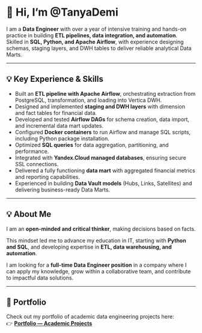 # 👋 Hi, I’m @TanyaDemi  

I am a **Data Engineer** with over a year of intensive training and hands-on practice in building **ETL pipelines, data integration, and automation**.  
Skilled in **SQL, Python, and Apache Airflow**, with experience designing schemas, staging layers, and DWH tables to deliver reliable analytical Data Marts.  

---

## 💡 Key Experience & Skills  

- Built an **ETL pipeline with Apache Airflow**, orchestrating extraction from PostgreSQL, transformation, and loading into Vertica DWH.  
- Designed and implemented **staging and DWH layers** with dimension and fact tables for financial data.  
- Developed and tested **Airflow DAGs** for schema creation, data import, and incremental data mart updates.  
- Configured **Docker containers** to run Airflow and manage SQL scripts, including Python package installation.  
- Optimized **SQL queries** for data aggregation, partitioning, and performance.  
- Integrated with **Yandex.Cloud managed databases**, ensuring secure SSL connections.  
- Delivered a fully functioning **data mart** with aggregated financial metrics and reporting capabilities.  
- Experienced in building **Data Vault models** (Hubs, Links, Satellites) and delivering business-ready Data Marts.  

---

## 💡 About Me  

I am an **open-minded and critical thinker**, making decisions based on facts.  

This mindset led me to advance my education in IT, starting with **Python and SQL**, and developing expertise in **ETL, data warehousing, and automation**.  

I am looking for a **full-time Data Engineer position** in a company where I can apply my knowledge, grow within a collaborative team, and contribute to impactful data solutions.  

---

## 📂 Portfolio  

Check out my portfolio of academic data engineering projects here:  
👉 [**Portfolio — Academic Projects**](https://github.com/TanyaDemi/Portfolio-Academic-Project)
